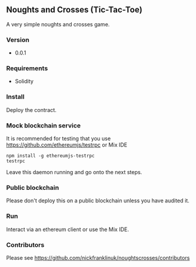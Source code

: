 Noughts and Crosses (Tic-Tac-Toe)
---------------------------------

A very simple noughts and crosses game.

### Version

* 0.0.1

### Requirements

* Solidity


### Install

Deploy the contract.

### Mock blockchain service

It is recommended for testing that you use https://github.com/ethereumjs/testrpc or Mix IDE

```
npm install -g ethereumjs-testrpc
testrpc
```

Leave this daemon running and go onto the next steps.

### Public blockchain

Please don't deploy this on a public blockchain unless you have audited it.

### Run

Interact via an ethereum client or use the Mix IDE.

### Contributors

Please see https://github.com/nickfranklinuk/noughtscrosses/contributors
